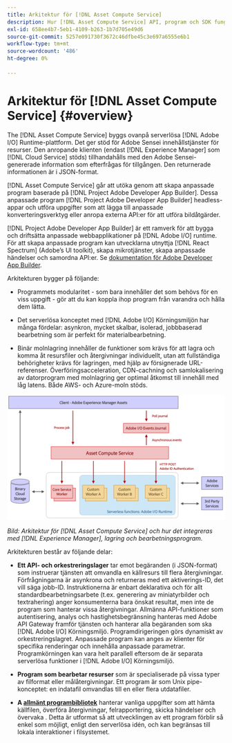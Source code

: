 ```yaml
---
title: Arkitektur för [!DNL Asset Compute Service]
description: Hur [!DNL Asset Compute Service] API, program och SDK fungerar tillsammans för att tillhandahålla en molnbaserad resurshanteringstjänst.
exl-id: 658ee4b7-5eb1-4109-b263-1b7d705e49d6
source-git-commit: 5257e091730f3672c46dfbe45c3e697a6555e6b1
workflow-type: tm+mt
source-wordcount: '486'
ht-degree: 0%

---
```


# Arkitektur för [!DNL Asset Compute Service] {#overview}

The [!DNL Asset Compute Service] byggs ovanpå serverlösa [!DNL Adobe I/O] Runtime-plattform. Det ger stöd för Adobe Sensei innehållstjänster för resurser. Den anropande klienten (endast [!DNL Experience Manager] som [!DNL Cloud Service] stöds) tillhandahålls med den Adobe Sensei-genererade information som efterfrågas för tillgången. Den returnerade informationen är i JSON-format.

[!DNL Asset Compute Service] går att utöka genom att skapa anpassade program baserade på [!DNL Project Adobe Developer App Builder]. Dessa anpassade program [!DNL Project Adobe Developer App Builder] headless-appar och utföra uppgifter som att lägga till anpassade konverteringsverktyg eller anropa externa API:er för att utföra bildåtgärder.

[!DNL Project Adobe Developer App Builder] är ett ramverk för att bygga och driftsätta anpassade webbapplikationer på [!DNL Adobe I/O] runtime. För att skapa anpassade program kan utvecklarna utnyttja [!DNL React Spectrum] (Adobe’s UI toolkit), skapa mikrotjänster, skapa anpassade händelser och samordna API:er. Se [dokumentation för Adobe Developer App Builder](https://developer.adobe.com/app-builder/docs/overview).

Arkitekturen bygger på följande:

* Programmets modularitet - som bara innehåller det som behövs för en viss uppgift - gör att du kan koppla ihop program från varandra och hålla dem lätta.

* Det serverlösa konceptet med [!DNL Adobe I/O] Körningsmiljön har många fördelar: asynkron, mycket skalbar, isolerad, jobbbaserad bearbetning som är perfekt för materialbearbetning.

* Binär molnlagring innehåller de funktioner som krävs för att lagra och komma åt resursfiler och återgivningar individuellt, utan att fullständiga behörigheter krävs för lagringen, med hjälp av försignerade URL-referenser. Överföringsacceleration, CDN-cachning och samlokalisering av datorprogram med molnlagring ger optimal åtkomst till innehåll med låg latens. Både AWS- och Azure-moln stöds.

![Arkitektur för Asset compute Service](assets/architecture-diagram.png)

*Bild: Arkitektur för [!DNL Asset Compute Service] och hur det integreras med [!DNL Experience Manager], lagring och bearbetningsprogram.*

Arkitekturen består av följande delar:

* **Ett API- och orkestreringslager** tar emot begäranden (i JSON-format) som instruerar tjänsten att omvandla en källresurs till flera återgivningar. Förfrågningarna är asynkrona och returneras med ett aktiverings-ID, det vill säga jobb-ID. Instruktionerna är enbart deklarativa och för allt standardbearbetningsarbete (t.ex. generering av miniatyrbilder och textrahering) anger konsumenterna bara önskat resultat, men inte de program som hanterar vissa återgivningar. Allmänna API-funktioner som autentisering, analys och hastighetsbegränsning hanteras med Adobe API Gateway framför tjänsten och hanterar alla begäranden som ska [!DNL Adobe I/O] Körningsmiljö. Programdirigeringen görs dynamiskt av orkestreringslagret. Anpassade program kan anges av klienter för specifika renderingar och innehålla anpassade parametrar. Programkörningen kan vara helt parallell eftersom de är separata serverlösa funktioner i [!DNL Adobe I/O] Körningsmiljö.

* **Program som bearbetar resurser** som är specialiserade på vissa typer av filformat eller målåtergivningar. Ett program är som Unix pipe-konceptet: en indatafil omvandlas till en eller flera utdatafiler.

* **A [allmänt programbibliotek](https://github.com/adobe/asset-compute-sdk)** hanterar vanliga uppgifter som att hämta källfilen, överföra återgivningar, felrapportering, skicka händelser och övervaka . Detta är utformat så att utvecklingen av ett program förblir så enkel som möjligt, enligt den serverlösa idén, och kan begränsas till lokala interaktioner i filsystemet.

<!-- TBD:

* About the YAML file?
* minimize description to custom applications
* remove all internal stuff (e.g. Photoshop application, API Gateway) from text and diagram
* update diagram to focus on 3rd party custom applications ONLY
* Explain important transactions/handshakes?
* Flow of assets/control? See the illustration on the Nui diagrams wiki.
* Illustrations. See the SVG shared by Alex.
* Exceptions? Limitations? Call-outs? Gotchas?
* Do we want to add what basic processing is not available currently, that is expected by existing AEM customers?
-->
